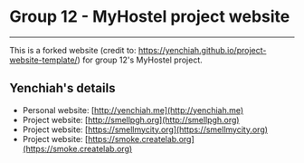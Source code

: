 # Group 12 - MyHostel project website
-------------------------------------
This is a forked website (credit to: https://yenchiah.github.io/project-website-template/) for group 12's
MyHostel project.

Yenchiah's details
------------------
- Personal website: [http://yenchiah.me](http://yenchiah.me)
- Project website: [http://smellpgh.org](http://smellpgh.org)
- Project website: [https://smellmycity.org](https://smellmycity.org)
- Project website: [https://smoke.createlab.org](https://smoke.createlab.org)
